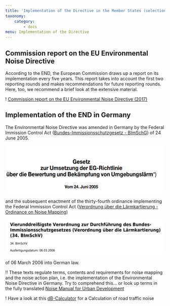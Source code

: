 ```yaml
---
title: 'Implementation of the Directive in the Member States (selection)'
taxonomy:
    category:
        - docs
menu: Implementation of the Directive
---
```


## Commission report on the EU Environmental Noise Directive

According to the END, the European Commission draws up a report on its implementation every five years. This report takes into account the first two reporting rounds and makes recommendations for future reporting rounds. Here, too, we recommend a brief look at the extensive material.

! [Commission report on the EU Environmental Noise Directive (2017)](https://eur-lex.europa.eu/legal-content/EN/TXT/PDF/?uri=CELEX:52017DC0151)


## Implementation of the END in Germany

The Environmental Noise Directive was amended in Germany by the Federal Immission Control Act ([Bundes-Immissionsschutzgesetz - BImSchG](http://www.gesetze-im-internet.de/bimschg/index.html)) of 24 June 2005. 

![](bimschg-text.png)

and the subsequent enactment of the thirty-fourth ordinance implementing the Federal Immission Control Act ([Verordnung über die Lärmkartierung - Ordinance on Noise Mapping](http://www.gesetze-im-internet.de/bimschv_34/index.html)) 

![](bimschv-text_2.png)

of 06 March 2006 into German law.

!! These texts regulate terms, contents and requirements for noise mapping and the noise action plan, i.e. the implementation of the Environmental Noise Directive in Germany. Try to comprehend this... or look up terms in the fully translated [Noise Manual for Urban Development](https://www.staedtebauliche-laermfibel.de/?p=0)

! Have a look at this [dB-Calculator](https://www.staedtebauliche-laermfibel.de/?p=120) for a Calculation of road traffic noise



<!-- 

## Umsetzung der RL in AT

## Umsetzung der RL in CH -->